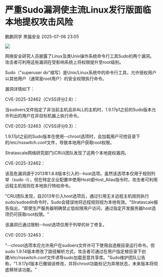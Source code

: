 #  严重Sudo漏洞使主流Linux发行版面临本地提权攻击风险  
鹏鹏同学  黑猫安全   2025-07-06 23:05  
  
![](https://mmbiz.qpic.cn/sz_mmbiz_png/8dBEfDPEceibDD8j7prZPRaxibuJUBSO2ibgicLH8mlOXsib0M7HRmNl3omlof7NxAS87rV8X4nFlvELcOr7V2JicMXQ/640?wx_fmt=png&from=appmsg "")  
  
网络安全研究人员披露了Linux及类Unix操作系统命令行工具Sudo的两个漏洞。攻击者可利用这些漏洞在受影响系统上将权限提升至root级别。  
  
Sudo（"superuser do"缩写）是Unix/Linux系统中的命令行工具，允许授权用户以其他用户（通常是root用户）的安全权限执行命令。  
  
漏洞详情如下：  
  
CVE-2025-32462（CVSS评分2.8）：  
  
当sudoers文件指定了非当前主机且非ALL的主机时，1.9.17p1之前的Sudo版本允许列出的用户在非目标机器上执行命令。  
  
CVE-2025-32463（CVSS评分9.3）：  
  
1.9.17p1之前的Sudo版本在使用--chroot选项时，会加载用户可控目录下的/etc/nsswitch.conf文件，导致本地用户获取root权限。  
  
Stratascale网络研究部门(CRU)团队发现了这两个本地提权漏洞。  
  
CVE-2025-32462：  
  
该高危漏洞源于2013年1.8.8版本引入的--host选项。虽然该选项本仅用于规则列举（sudo -l），但在特定企业配置中使用Host或Host_Alias指令时，攻击者可利用远程主机规则在本地执行特权命令。  
  
"CRU团队发现，自2013年引入host选项后，通过引用无关远程主机规则执行sudo/sudoedit命令时，Sudo会错误地将远程规则视为本地有效。"Stratascale报告指出，"即使生产服务器明确禁止低权限用户访问，通过指定开发服务器host选项仍可获取root权限。"  
  
该漏洞已通过限制--host选项仅用于列举的补丁修复。  
  
CVE-2025-32463：  
  
"--chroot选项本应允许用户在sudoers文件许可下使用自选根目录运行命令。但sudo 1.9.14版本修改了路径解析方式，攻击者可通过在用户指定根目录下创建/etc/nsswitch.conf文件诱导sudo加载恶意共享库。"Sudo维护团队公告称，"1.9.17p1版本已撤销该修改，并将chroot功能标记为弃用状态，未来版本将彻底移除该功能。"  
  
  

